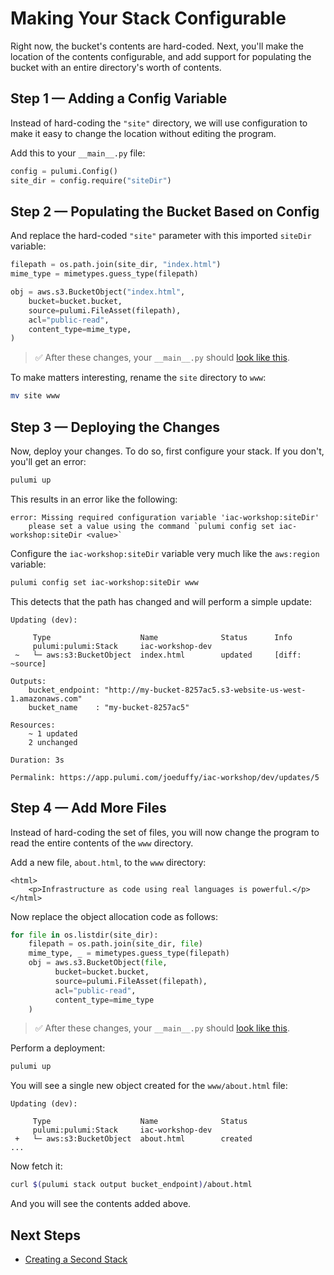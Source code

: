 # Making Your Stack Configurable

Right now, the bucket's contents are hard-coded. Next, you'll make the location of the contents configurable, and add support for populating the bucket with an entire directory's worth of contents.

## Step 1 &mdash; Adding a Config Variable

Instead of hard-coding the `"site"` directory, we will use configuration to make it easy to change the location without editing the program.

Add this to your `__main__.py` file:

```python
config = pulumi.Config()
site_dir = config.require("siteDir")
```

## Step 2 &mdash; Populating the Bucket Based on Config


And replace the hard-coded `"site"` parameter with this imported `siteDir` variable:

```python
filepath = os.path.join(site_dir, "index.html")
mime_type = mimetypes.guess_type(filepath)

obj = aws.s3.BucketObject("index.html",
    bucket=bucket.bucket,
    source=pulumi.FileAsset(filepath),
    acl="public-read",
    content_type=mime_type,
)
```

> :white_check_mark: After these changes, your `__main__.py` should [look like this](./code/05-making-your-stack-configurable/step2.py).

To make matters interesting, rename the `site` directory to `www`:

```bash
mv site www
```

## Step 3 &mdash; Deploying the Changes

Now, deploy your changes. To do so, first configure your stack. If you don't, you'll get an error:

```bash
pulumi up
```

This results in an error like the following:

```
error: Missing required configuration variable 'iac-workshop:siteDir'
    please set a value using the command `pulumi config set iac-workshop:siteDir <value>`
```

Configure the `iac-workshop:siteDir` variable very much like the `aws:region` variable:

```bash
pulumi config set iac-workshop:siteDir www
```

This detects that the path has changed and will perform a simple update:

```
Updating (dev):

     Type                    Name              Status      Info
     pulumi:pulumi:Stack     iac-workshop-dev
 ~   └─ aws:s3:BucketObject  index.html        updated     [diff: ~source]

Outputs:
    bucket_endpoint: "http://my-bucket-8257ac5.s3-website-us-west-1.amazonaws.com"
    bucket_name    : "my-bucket-8257ac5"

Resources:
    ~ 1 updated
    2 unchanged

Duration: 3s

Permalink: https://app.pulumi.com/joeduffy/iac-workshop/dev/updates/5
```

## Step 4 &mdash; Add More Files

Instead of hard-coding the set of files, you will now change the program to read the entire contents of the `www` directory.

Add a new file, `about.html`, to the `www` directory:

```
<html>
    <p>Infrastructure as code using real languages is powerful.</p>
</html>
```

Now replace the object allocation code as follows:

```python
for file in os.listdir(site_dir):
    filepath = os.path.join(site_dir, file)
    mime_type, _ = mimetypes.guess_type(filepath)
    obj = aws.s3.BucketObject(file,
          bucket=bucket.bucket,
          source=pulumi.FileAsset(filepath),
          acl="public-read",
          content_type=mime_type
    )
```

> :white_check_mark: After these changes, your `__main__.py` should [look like this](./code/05-making-your-stack-configurable/step4.py).

Perform a deployment:

```bash
pulumi up
```

You will see a single new object created for the `www/about.html` file:

```
Updating (dev):

     Type                    Name              Status
     pulumi:pulumi:Stack     iac-workshop-dev
 +   └─ aws:s3:BucketObject  about.html        created
...
```

Now fetch it:

```bash
curl $(pulumi stack output bucket_endpoint)/about.html
```

And you will see the contents added above.

## Next Steps

* [Creating a Second Stack](./06-creating-a-second-stack.md)
